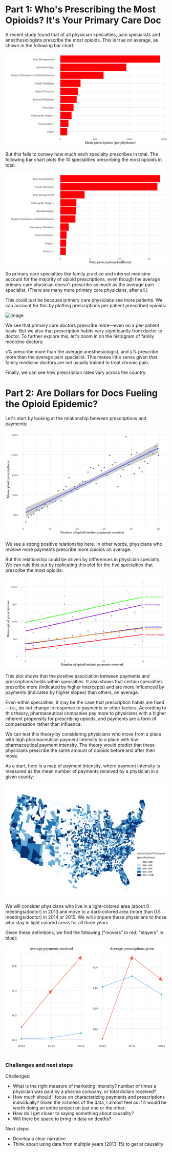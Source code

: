 # Part 1: Who's Prescribing the Most Opioids? It's Your Primary Care Doc

A recent study found that of all physician specialties, pain specialists and anesthesiologists prescribe the most opioids. This is true on average, as shown in the following bar chart:

![Image](https://raw.githubusercontent.com/kdanesh/dataviz-project/gh-pages/plots/specialty_top10pre.png)


But this fails to convey how much each specialty prescribes in total.  The following bar chart plots the 10 specialities prescribing the most opioids in total:

![Image](https://raw.githubusercontent.com/kdanesh/dataviz-project/gh-pages/plots/specialty_top10pre_total.png)

So primary care specialties like family practice and internal medicine account for the majority of opioid prescriptions, even though the average primary care physician doesn't prescribe as much as the average pain specialist.  (There are many more primary care physicians, after all.)

This could just be because primary care physicians see more patients.  We can account for this by plotting prescriptions per patient prescribed opioids:

![Image](https://raw.githubusercontent.com/kdanesh/dataviz-project/gh-pages/plots/prescriptions_hist_by_specialty)

We see that primary care doctors prescribe more&mdash;even on a per-patient basis.  But we also that prescription habits vary significantly from doctor to doctor.  To further explore this, let's zoom in on the histogram of family medicine doctors:

x% prescribe more than the average anesthesiologist, and y% prescribe more than the average pain specialist.  This makes little sense given that family medicine doctors are not usually trained to treat chronic pain.

Finally, we can see how prescription rates vary across the country:

# Part 2: Are Dollars for Docs Fueling the Opioid Epidemic?

Let's start by looking at the relationship between prescriptions and payments:

![Image](https://raw.githubusercontent.com/kdanesh/dataviz-project/master/plots/meetings_30dayfill.png)

We see a strong positive relationship here. In other words, physicians who receive more payments prescribe more opioids on average.

But this relationship could be driven by differences in physician specialty.  We can rule this out by replicating this plot for the five specialties that prescribe the most opioids:

![Image](https://raw.githubusercontent.com/kdanesh/dataviz-project/master/plots/prescriptions_payments_by_specialty.png)

This plot shows that the positive association between payments and prescriptions  holds within specialties.  It also shows that certain specialties prescribe more (indicated by higher intercepts) and are more influenced by payments (indicated by  higher slopes) than others, on average.

Even within specialties, it may be the case that prescription habits are fixed&mdash;i.e., do not change in response to payments or other factors.  According to this theory, pharmaceutical companies pay more to physicians with a higher inherent propensity for prescribing opioids, and payments are a form of compensation rather than influence.

We can test this theory by considering physicians who move from a place with high pharmaceutical payment intensity to a place with low pharmaceutical payment intensity.  The theory would predict that these physicians prescribe the same amount of opioids before and after their move.

As a start, here is a map of payment intensity, where payment intensity is measured as the mean number of payments received by a physician in a given county:

![Image](https://raw.githubusercontent.com/kdanesh/dataviz-project/master/plots/map_meetings.png)

We will consider physicians who live in a light-colored area (about 0 meetings/doctor) in 2013 and move to a dark-colored area (more than 0.5 meetings/doctor) in 2014 or 2015.  We will conpare these physicians to those who stay in light colored areas for all three years.

Given these definitions, we find the following ("movers" in red, "stayers" in blue):

![Image](https://raw.githubusercontent.com/kdanesh/dataviz-project/master/plots/staymove.png)



### Challenges and next steps

Challenges:
- What is the right measure of marketing intensity? number of times a physician was paid by a pharma company, or total dollars received?
- How much should I focus on characterizing payments and prescriptions individually?  Given the richness of the data, I almost feel as if it would be worth doing an entire project on just one or the other.
- How do I get closer to saying something about causality?
- Will there be space to bring in data on deaths?

Next steps:
- Develop a clear narrative
- Think about using data from multiple years (2013-15) to get at causality